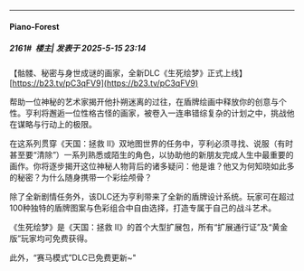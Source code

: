 ﻿
*****

####  Piano-Forest  
##### 2161#         楼主| 发表于 2025-5-15 23:14

【骷髅、秘密与身世成谜的画家，全新DLC《生死绘梦》正式上线】 
[https://b23.tv/pC3qFV9](https://b23.tv/pC3qFV9)

帮助一位神秘的艺术家揭开他扑朔迷离的过往，在盾牌绘画中释放你的创意与个性。亨利将邂逅一位性格古怪的画家，被卷入一连串错综复杂的计划之中，挑战他在谋略与行动上的极限。

在这系列贯穿《天国：拯救 II》双地图世界的任务中，亨利必须寻找、说服（有时甚至要“清除”）一系列熟悉或陌生的角色，以协助他的新朋友完成人生中最重要的画作。你将逐步揭开这位神秘人物背后的诸多疑问：他是谁？他又为何知晓如此多的秘密？为什么随身携带一个彩绘颅骨？

除了全新剧情任务外，该DLC还为亨利带来了全新的盾牌设计系统。玩家可在超过100种独特的盾牌图案与色彩组合中自由选择，打造专属于自己的战斗艺术。

《生死绘梦》是《天国：拯救 II》的首个大型扩展包，所有“扩展通行证”及“黄金版”玩家均可免费获得。

此外，“赛马模式”DLC已免费更新~"

